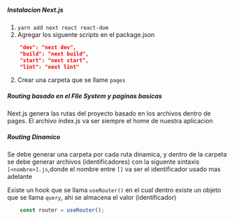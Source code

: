 ##### Instalacion Next.js

1) `yarn add next react react-dom`
3) Agregar los siguente scripts en el package.json

```json
    "dev": "next dev",
    "build": "next build",
    "start": "next start",
    "lint": "next lint"
```

2) Crear una carpeta que se llame `pages`

##### Routing basado en el FIle System y paginas basicas

Next.js genera las rutas del proyecto basado en los archivos dentro de pages. El archivo index.js va ser siempre el home de nuestra aplicacion

##### Routing Dinamico

Se debe generar una carpeta por cada ruta dinamica, y dentro de la carpeta se debe generar archivos (identificadores) con la siguente sintaxis `[<nombre>].js`,donde el nombre entre `[]` va ser el identificador usado mas adelante

Existe un hook que se llama `useRouter()` en el cual dentro existe un objeto que se llama `query`, ahi se almacena el valor (identificador)

```js
    const router = useRouter();
```